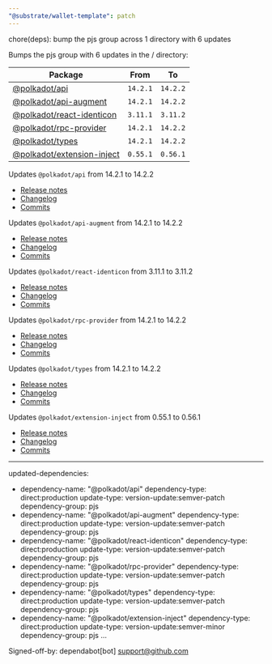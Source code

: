 ```yaml
---
"@substrate/wallet-template": patch
---
```


chore(deps): bump the pjs group across 1 directory with 6 updates

Bumps the pjs group with 6 updates in the / directory:

| Package | From | To |
| --- | --- | --- |
| [@polkadot/api](https://github.com/polkadot-js/api/tree/HEAD/packages/api) | `14.2.1` | `14.2.2` |
| [@polkadot/api-augment](https://github.com/polkadot-js/api/tree/HEAD/packages/api-augment) | `14.2.1` | `14.2.2` |
| [@polkadot/react-identicon](https://github.com/polkadot-js/ui/tree/HEAD/packages/react-identicon) | `3.11.1` | `3.11.2` |
| [@polkadot/rpc-provider](https://github.com/polkadot-js/api/tree/HEAD/packages/rpc-provider) | `14.2.1` | `14.2.2` |
| [@polkadot/types](https://github.com/polkadot-js/api/tree/HEAD/packages/types) | `14.2.1` | `14.2.2` |
| [@polkadot/extension-inject](https://github.com/polkadot-js/extension/tree/HEAD/packages/extension-inject) | `0.55.1` | `0.56.1` |



Updates `@polkadot/api` from 14.2.1 to 14.2.2
- [Release notes](https://github.com/polkadot-js/api/releases)
- [Changelog](https://github.com/polkadot-js/api/blob/master/CHANGELOG.md)
- [Commits](https://github.com/polkadot-js/api/commits/v14.2.2/packages/api)

Updates `@polkadot/api-augment` from 14.2.1 to 14.2.2
- [Release notes](https://github.com/polkadot-js/api/releases)
- [Changelog](https://github.com/polkadot-js/api/blob/master/CHANGELOG.md)
- [Commits](https://github.com/polkadot-js/api/commits/v14.2.2/packages/api-augment)

Updates `@polkadot/react-identicon` from 3.11.1 to 3.11.2
- [Release notes](https://github.com/polkadot-js/ui/releases)
- [Changelog](https://github.com/polkadot-js/ui/blob/master/CHANGELOG.md)
- [Commits](https://github.com/polkadot-js/ui/commits/v3.11.2/packages/react-identicon)

Updates `@polkadot/rpc-provider` from 14.2.1 to 14.2.2
- [Release notes](https://github.com/polkadot-js/api/releases)
- [Changelog](https://github.com/polkadot-js/api/blob/master/CHANGELOG.md)
- [Commits](https://github.com/polkadot-js/api/commits/v14.2.2/packages/rpc-provider)

Updates `@polkadot/types` from 14.2.1 to 14.2.2
- [Release notes](https://github.com/polkadot-js/api/releases)
- [Changelog](https://github.com/polkadot-js/api/blob/master/CHANGELOG.md)
- [Commits](https://github.com/polkadot-js/api/commits/v14.2.2/packages/types)

Updates `@polkadot/extension-inject` from 0.55.1 to 0.56.1
- [Release notes](https://github.com/polkadot-js/extension/releases)
- [Changelog](https://github.com/polkadot-js/extension/blob/master/CHANGELOG.md)
- [Commits](https://github.com/polkadot-js/extension/commits/v0.56.1/packages/extension-inject)

---
updated-dependencies:
- dependency-name: "@polkadot/api"
  dependency-type: direct:production
  update-type: version-update:semver-patch
  dependency-group: pjs
- dependency-name: "@polkadot/api-augment"
  dependency-type: direct:production
  update-type: version-update:semver-patch
  dependency-group: pjs
- dependency-name: "@polkadot/react-identicon"
  dependency-type: direct:production
  update-type: version-update:semver-patch
  dependency-group: pjs
- dependency-name: "@polkadot/rpc-provider"
  dependency-type: direct:production
  update-type: version-update:semver-patch
  dependency-group: pjs
- dependency-name: "@polkadot/types"
  dependency-type: direct:production
  update-type: version-update:semver-patch
  dependency-group: pjs
- dependency-name: "@polkadot/extension-inject"
  dependency-type: direct:production
  update-type: version-update:semver-minor
  dependency-group: pjs
...

Signed-off-by: dependabot[bot] <support@github.com>
